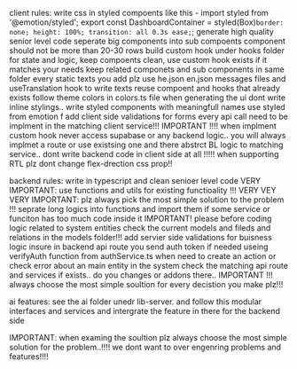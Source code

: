 client rules:
write css in styled compoents like this - 
import styled from '@emotion/styled';
export const DashboardContainer = styled(Box)`
  border: none;
  height: 100%;
  transition: all 0.3s ease;
`;
generate high quality senior level code
seperate big components into sub compoents component should not be more than 20-30 rows
build custom hook under hooks folder for state and logic, keep compoents clean, use custom hook exists if it matches your needs
keep related componets and sub components in same folder
every static texts you add plz use he.json en.json messages files and useTranslation hook 
to write texts
reuse compoent and hooks that already exists
follow theme colors in colors.ts file when generating the ui 
dont write inline stylings.. write styled components with meaningfull names use styled from emotion f
add client side validations for forms 
every api call need to be implment in the matching client service!!!
IMPORTANT !!!! when implment custom hook never access supabase or any backend logic.. you will always implmet a route or use existsing one and there abstrct BL logic to matching service.. dont write backend code in client side at all !!!!! 
when supporting RTL plz dont change flex-drection css prop!!



backend rules:
write in typescript and clean senioer level code 
VERY IMPORTANT: use functions and utils for existing functioality !!! 
VERY VEY VERY IMPORTANT: plz always pick the most simple solution to the problem !!! 
seprate long logics into functions and import them if some service or funciton has too much code inside it 
IMPORTANT! please before coding logic related to system entities check the current models and fileds and relations in the models folder!!!
add servier side validations for buisness logic 
insure in backend api route you send auth token if needed useing verifyAuth function from authService.ts
when need to create an action or check error about an main entity in the system check the matching api route and services 
if exists.. do you changes or addons there..
IMPORTANT !!! always choose the most simple soultion for every decistion you make plz!!!

ai features:
see the ai folder unedr lib-server. and follow this modular interfaces and services and intergrate the feature in there for the backend side

IMPORTANT: 
when examing the soultion plz always choose the most simple solution for the problem..!!!! we dont want to over engenring problems and features!!!!